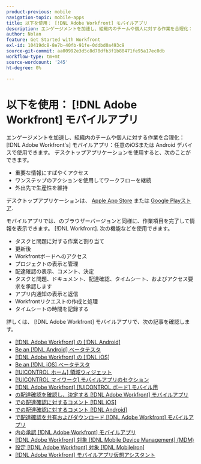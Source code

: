 ```yaml
---
product-previous: mobile
navigation-topic: mobile-apps
title: 以下を使用： [!DNL Adobe Workfront] モバイルアプリ
description: エンゲージメントを加速し、組織内のチームや個人に対する作業を合理化： [!DNL Adobe Workfront's] モバイルアプリ：任意のiOSまたは Android デバイスで使用できます。
author: Nolan
feature: Get Started with Workfront
exl-id: 10419dc8-8e7b-40fb-91fe-0ddbd0a493c9
source-git-commit: aa00992e3d5c8d78dfb3f1b88471fe95a17ec0db
workflow-type: tm+mt
source-wordcount: '245'
ht-degree: 0%

---
```


# 以下を使用： [!DNL Adobe Workfront] モバイルアプリ

エンゲージメントを加速し、組織内のチームや個人に対する作業を合理化： [!DNL Adobe Workfront's] モバイルアプリ：任意のiOSまたは Android デバイスで使用できます。 デスクトップアプリケーションを使用すると、次のことができます。

* 重要な情報にすばやくアクセス
* ワンステップのアクションを使用してワークフローを継続
* 外出先で生産性を維持

デスクトップアプリケーションは、 [Apple App Store](https://www.apple.com/app-store/) または [Google Playストア](https://play.google.com/store/apps;).

モバイルアプリでは、のブラウザーバージョンと同様に、作業項目を完了して情報を表示できます。 [!DNL Workfront]. 次の機能などを使用できます。

* タスクと問題に対する作業と割り当て
* 更新後
* Workfrontボードへのアクセス
* プロジェクトの表示と管理
* 配達確認の表示、コメント、決定
* タスクと問題、ドキュメント、配達確認、タイムシート、およびアクセス要求を承認します
* アプリ内通知の表示と返信
* Workfrontリクエストの作成と処理
* タイムシートの時間を記録する

<!--
>[!NOTE]
>
>The [!DNL Adobe Workfront] mobile app is replacing the [!DNL Workfront Proof] app, which is no longer supported and will be removed entirely with the 23.4 release in October. [!DNL Workfront] customers should now use the [!DNL Adobe Workfront] mobile app for conducting their proof reviews and approvals.
-->

詳しくは、 [!DNL Adobe Workfront] モバイルアプリで、次の記事を確認します。

* [[!DNL Adobe Workfront] の [!DNL Android]](../../../workfront-basics/mobile-apps/using-the-workfront-mobile-app/workfront-for-android.md)
* [Be an [!DNL Android] ベータテスタ](../../../workfront-basics/mobile-apps/using-the-workfront-mobile-app/android-beta-tester.md)
* [[!DNL Adobe Workfront] の [!DNL iOS]](../../../workfront-basics/mobile-apps/using-the-workfront-mobile-app/workfront-for-ios.md)
* [Be an [!DNL iOS] ベータテスタ](../../../workfront-basics/mobile-apps/using-the-workfront-mobile-app/ios-beta-tester.md)
* [[!UICONTROL ホーム] 領域ウィジェット](../../../workfront-basics/mobile-apps/using-the-workfront-mobile-app/home-area-widgets-mobile.md)
* [[!UICONTROL マイワーク] モバイルアプリのセクション](../../../workfront-basics/mobile-apps/using-the-workfront-mobile-app/my-work-section-mobile.md)
* [[!DNL Adobe Workfront] [!UICONTROL ボード] モバイル用](/help/quicksilver/workfront-basics/mobile-apps/using-the-workfront-mobile-app/mobile-boards.md)
* [の配達確認を確認し、決定する [!DNL Adobe Workfront] モバイルアプリ](../../../workfront-basics/mobile-apps/using-the-workfront-mobile-app/work-with-proofs-in-mobile-app.md)
* [での配達確認に対するコメント [!DNL iOS]](../../../workfront-basics/mobile-apps/using-the-workfront-mobile-app/comment-on-proofs-ios.md)
* [での配達確認に対するコメント [!DNL Android]](../../../workfront-basics/mobile-apps/using-the-workfront-mobile-app/comment-on-proofs-android.md)
* [で配達確認を共有およびダウンロード [!DNL Adobe Workfront] モバイルアプリ](../../../workfront-basics/mobile-apps/using-the-workfront-mobile-app/share-proofs-mobile.md)
* [内の承認 [!DNL Adobe Workfront] モバイルアプリ](../../../workfront-basics/mobile-apps/using-the-workfront-mobile-app/approvals-in-mobile-app.md)
* [[!DNL Adobe Workfront] 対象 [!DNL Mobile Device Management] (MDM)](../../../workfront-basics/mobile-apps/using-the-workfront-mobile-app/wf-mdm.md)
* [設定 [!DNL Adobe Workfront] 対象 [!DNL MobileIron]](../../../workfront-basics/mobile-apps/using-the-workfront-mobile-app/wf-mobileiron-configs.md)
* [[!DNL Adobe Workfront] モバイルアプリ仮想アシスタント](../../../workfront-basics/mobile-apps/using-the-workfront-mobile-app/wf-mobile-virtual-assistant.md)


